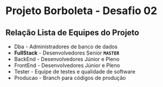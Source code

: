 # Projeto Borboleta - Desafio 02

## Relação Lista de Equipes do Projeto

- Dba - Administradores de banco de dados 
- **FullStack** - Desenvolvedores Senior **`MASTER`** 
- BackEnd - Desenvolvedores Júnior e Pleno 
- FrontEnd - Desenvolvedores Júnior e Pleno 
- Tester - Equipe de testes e qualidade de software 
- Producao - Branch para códigos de produção

